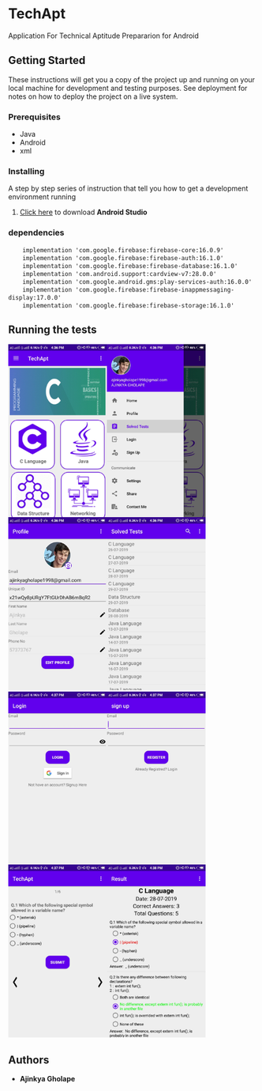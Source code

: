 # TechApt
Application For Technical Aptitude Prepararion for Android
## Getting Started
These instructions will get you a copy of the project up and running on your local machine for development and testing purposes. See deployment for notes on how to deploy the project on a live system.
### Prerequisites
* Java
* Android
* xml

### Installing
A step by step series of instruction that tell you how to get a development environment running
1. [Click here](https://developer.android.com/studio?gclid=Cj0KCQjw5MLrBRClARIsAPG0WGw3Dp3NljjKHh1u6CCbG5yI_ZzuNmhlwzo8hjbn6Gz-5pwtGLy18t8aAvMfEALw_wcB) to download **Android Studio**
### dependencies
```
    implementation 'com.google.firebase:firebase-core:16.0.9'
    implementation 'com.google.firebase:firebase-auth:16.1.0'
    implementation 'com.google.firebase:firebase-database:16.1.0'
    implementation 'com.android.support:cardview-v7:28.0.0'
    implementation 'com.google.android.gms:play-services-auth:16.0.0'
    implementation 'com.google.firebase:firebase-inappmessaging-display:17.0.0'
    implementation 'com.google.firebase:firebase-storage:16.1.0'
```
## Running the tests

<img width="200" height="350" align="left" title="content_main" src="https://github.com/ajinkyagholape1998/TechApt/blob/master/Screenshots/1.jpg">
<img width="200" height="350" align="left" title="activity_main" src="https://github.com/ajinkyagholape1998/TechApt/blob/master/Screenshots/2.jpg">
<img width="200" height="350" align="left" title="activity_profile" src="https://github.com/ajinkyagholape1998/TechApt/blob/master/Screenshots/3.jpg">
<img width="200" height="350" title="activity_solved_tests" src="https://github.com/ajinkyagholape1998/TechApt/blob/master/Screenshots/4.jpg">

<img width="200" height="350" align="left" title="activity_login" src="https://github.com/ajinkyagholape1998/TechApt/blob/master/Screenshots/5.jpg">
<img width="200" height="350" align="left" title="activity_registration" src="https://github.com/ajinkyagholape1998/TechApt/blob/master/Screenshots/7.jpg">
<img width="200" height="350" align="left" title="activity_clanguage_questions" src="https://github.com/ajinkyagholape1998/TechApt/blob/master/Screenshots/9.jpg">
<img width="200" height="350" title="activity_result" src="https://github.com/ajinkyagholape1998/TechApt/blob/master/Screenshots/10.jpg">



## Authors
* **Ajinkya Gholape** 

